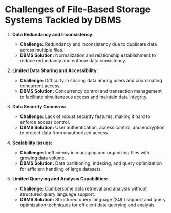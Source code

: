 # Challenges of File-Based Storage Systems Tackled by DBMS

1. **Data Redundancy and Inconsistency:**
   - **Challenge:** Redundancy and inconsistency due to duplicate data across multiple files.
   - **DBMS Solution:** Normalization and relationship establishment to reduce redundancy and enforce data consistency.

2. **Limited Data Sharing and Accessibility:**
   - **Challenge:** Difficulty in sharing data among users and coordinating concurrent access.
   - **DBMS Solution:** Concurrency control and transaction management to facilitate simultaneous access and maintain data integrity.

3. **Data Security Concerns:**
   - **Challenge:** Lack of robust security features, making it hard to enforce access control.
   - **DBMS Solution:** User authentication, access control, and encryption to protect data from unauthorized access.

4. **Scalability Issues:**
   - **Challenge:** Inefficiency in managing and organizing files with growing data volume.
   - **DBMS Solution:** Data partitioning, indexing, and query optimization for efficient handling of large datasets.

5. **Limited Querying and Analysis Capabilities:**
   - **Challenge:** Cumbersome data retrieval and analysis without structured query language support.
   - **DBMS Solution:** Structured query language (SQL) support and query optimization techniques for efficient data querying and analysis.
